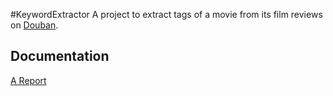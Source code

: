 #KeywordExtractor
A project to extract tags of a movie from its film reviews on [Douban](http://movie.douban.com).

## Documentation
[A Report](https://github.com/SiuTo/KeywordExtractor/blob/master/report/report.pdf)

